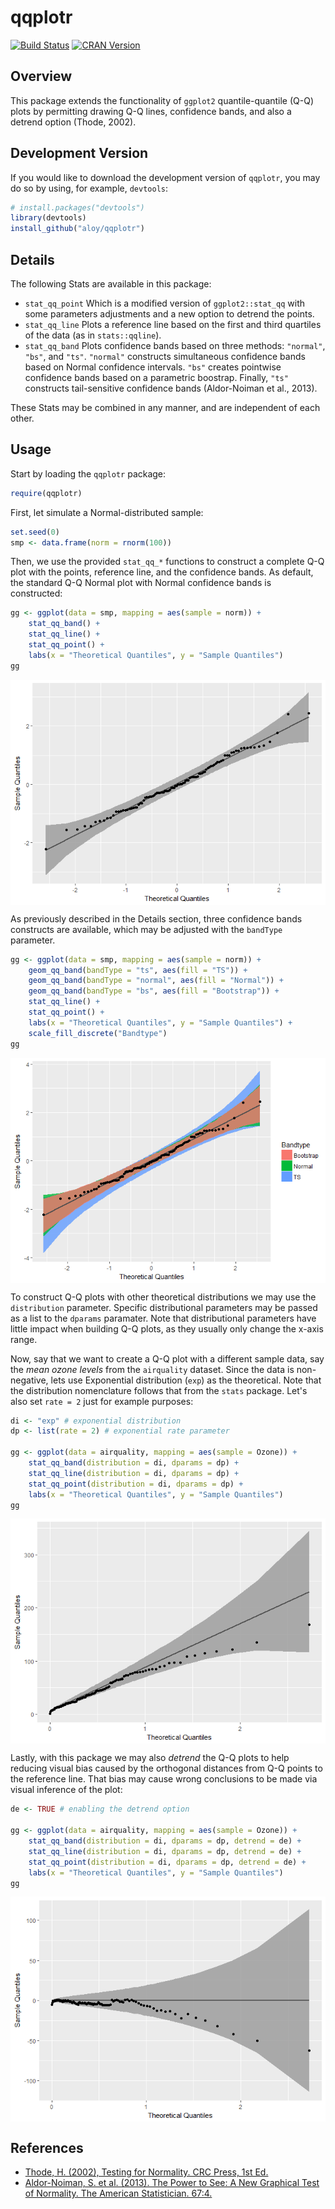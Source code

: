 
<!-- README.md is generated from README.Rmd. Please edit that file -->
qqplotr
=======

[![Build Status](https://travis-ci.org/aloy/qqplotr.svg?branch=master)](https://travis-ci.org/aloy/qqplotr) [![CRAN Version](https://www.r-pkg.org/badges/version/qqplotr)](https://cran.r-project.org/package=qqplotr)

Overview
--------

This package extends the functionality of `ggplot2` quantile-quantile (Q-Q) plots by permitting drawing Q-Q lines, confidence bands, and also a detrend option (Thode, 2002).

Development Version
-------------------

If you would like to download the development version of `qqplotr`, you may do so by using, for example, `devtools`:

``` r
# install.packages("devtools")
library(devtools)
install_github("aloy/qqplotr")
```

Details
-------

The following Stats are available in this package:

-   `stat_qq_point` Which is a modified version of `ggplot2::stat_qq` with some parameters adjustments and a new option to detrend the points.
-   `stat_qq_line` Plots a reference line based on the first and third quartiles of the data (as in `stats::qqline`).
-   `stat_qq_band` Plots confidence bands based on three methods: `"normal"`, `"bs"`, and `"ts"`. `"normal"` constructs simultaneous confidence bands based on Normal confidence intervals. `"bs"` creates pointwise confidence bands based on a parametric boostrap. Finally, `"ts"` constructs tail-sensitive confidence bands (Aldor-Noiman et al., 2013).

These Stats may be combined in any manner, and are independent of each other.

Usage
-----

Start by loading the `qqplotr` package:

``` r
require(qqplotr)
```

First, let simulate a Normal-distributed sample:

``` r
set.seed(0)
smp <- data.frame(norm = rnorm(100))
```

Then, we use the provided `stat_qq_*` functions to construct a complete Q-Q plot with the points, reference line, and the confidence bands. As default, the standard Q-Q Normal plot with Normal confidence bands is constructed:

``` r
gg <- ggplot(data = smp, mapping = aes(sample = norm)) +
    stat_qq_band() +
    stat_qq_line() +
    stat_qq_point() +
    labs(x = "Theoretical Quantiles", y = "Sample Quantiles")
gg
```

<img src="man/figures/README-unnamed-chunk-5-1.png" style="display: block; margin: auto;" />

As previously described in the Details section, three confidence bands constructs are available, which may be adjusted with the `bandType` parameter.

``` r
gg <- ggplot(data = smp, mapping = aes(sample = norm)) +
    geom_qq_band(bandType = "ts", aes(fill = "TS")) +
    geom_qq_band(bandType = "normal", aes(fill = "Normal")) +
    geom_qq_band(bandType = "bs", aes(fill = "Bootstrap")) +
    stat_qq_line() +
    stat_qq_point() +
    labs(x = "Theoretical Quantiles", y = "Sample Quantiles") +
    scale_fill_discrete("Bandtype")
gg
```

<img src="man/figures/README-unnamed-chunk-6-1.png" style="display: block; margin: auto;" />

To construct Q-Q plots with other theoretical distributions we may use the `distribution` parameter. Specific distributional parameters may be passed as a list to the `dparams` paramater. Note that distributional parameters have little impact when building Q-Q plots, as they usually only change the x-axis range.

Now, say that we want to create a Q-Q plot with a different sample data, say the *mean ozone levels* from the `airquality` dataset. Since the data is non-negative, lets use Exponential distribution (`exp`) as the theoretical. Note that the distribution nomenclature follows that from the `stats` package. Let's also set `rate = 2` just for example purposes:

``` r
di <- "exp" # exponential distribution
dp <- list(rate = 2) # exponential rate parameter

gg <- ggplot(data = airquality, mapping = aes(sample = Ozone)) +
    stat_qq_band(distribution = di, dparams = dp) +
    stat_qq_line(distribution = di, dparams = dp) +
    stat_qq_point(distribution = di, dparams = dp) +
    labs(x = "Theoretical Quantiles", y = "Sample Quantiles")
gg
```

<img src="man/figures/README-unnamed-chunk-7-1.png" style="display: block; margin: auto;" />

Lastly, with this package we may also *detrend* the Q-Q plots to help reducing visual bias caused by the orthogonal distances from Q-Q points to the reference line. That bias may cause wrong conclusions to be made via visual inference of the plot:

``` r
de <- TRUE # enabling the detrend option

gg <- ggplot(data = airquality, mapping = aes(sample = Ozone)) +
    stat_qq_band(distribution = di, dparams = dp, detrend = de) +
    stat_qq_line(distribution = di, dparams = dp, detrend = de) +
    stat_qq_point(distribution = di, dparams = dp, detrend = de) +
    labs(x = "Theoretical Quantiles", y = "Sample Quantiles")
gg
```

<img src="man/figures/README-unnamed-chunk-8-1.png" style="display: block; margin: auto;" />

References
----------

-   [Thode, H. (2002), Testing for Normality. CRC Press, 1st Ed.](https://www.crcpress.com/Testing-For-Normality/Thode/p/book/9780824796136)
-   [Aldor-Noiman, S. et al. (2013). The Power to See: A New Graphical Test of Normality. The American Statistician. 67:4.](http://www.tandfonline.com/doi/abs/10.1080/00031305.2013.847865)
